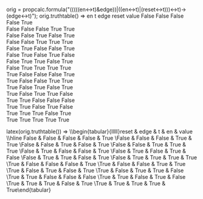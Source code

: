 orig = propcalc.formula("(((((en<->t)&edge))|((en<->t)|(reset<->t)))<->t)->(edge<->t)");
orig.truthtable()
=> 
  en     t      edge   reset  value
  False  False  False  False  True   
  False  False  False  True   True   
  False  False  True   False  True   
  False  False  True   True   True   
  False  True   False  False  True   
  False  True   False  True   False  
  False  True   True   False  True   
  False  True   True   True   True   
  True   False  False  False  True   
  True   False  False  True   True   
  True   False  True   False  True   
  True   False  True   True   False  
  True   True   False  False  False  
  True   True   False  True   False  
  True   True   True   False  True   
  True   True   True   True   True   

latex(orig.truthtable())
=> 
  \\\begin{tabular}{lllll}reset & edge & t & en & value \\\hline False & False & False & False & True \\False & False & False & True & True \\False & False & True & False & True \\False & False & True & True & True \\False & True & False & False & True \\False & True & False & True & False \\False & True & True & False & True \\False & True & True & True & True \\True & False & False & False & True \\True & False & False & True & True \\True & False & True & False & True \\True & False & True & True & False \\True & True & False & False & False \\True & True & False & True & False \\True & True & True & False & True \\True & True & True & True & True\end{tabular}


